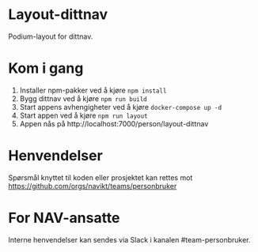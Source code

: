 # Layout-dittnav
Podium-layout for dittnav.

# Kom i gang
1. Installer npm-pakker ved å kjøre `npm install`
1. Bygg dittnav ved å kjøre `npm run build`
1. Start appens avhengigheter ved å kjøre `docker-compose up -d`
1. Start appen ved å kjøre `npm run layout`
1. Appen nås på http://localhost:7000/person/layout-dittnav

# Henvendelser
Spørsmål knyttet til koden eller prosjektet kan rettes mot https://github.com/orgs/navikt/teams/personbruker

# For NAV-ansatte
Interne henvendelser kan sendes via Slack i kanalen #team-personbruker.


